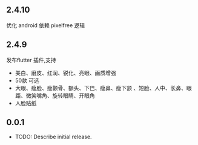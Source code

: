 ## 2.4.10
优化 android 依赖 pixelfree 逻辑  

## 2.4.9

发布flutter 插件,支持
- 美白、磨皮、红润、锐化、亮眼、画质增强
- 50款 可选
- 大眼、瘦脸、瘦颧骨、额头、下巴、瘦鼻、瘦下颔 、短脸、人中、长鼻、眼距、微笑嘴角、旋转眼睛、开眼角
- 人脸贴纸


## 0.0.1

* TODO: Describe initial release.
